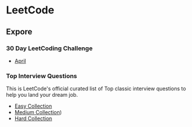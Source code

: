 # LeetCode

## Expore
### 30 Day LeetCoding Challenge
* [April](./Expore/30-Day-LeetCoding-Challenge.md)

### Top Interview Questions
This is LeetCode's official curated list of Top classic interview questions to help you land your dream job.
* [Easy Collection](/Top-Interview-Questions/Easy-Collection.md)
* [Medium Collection](/Top-Interview-Questions/Medium-Collection.md))
* [Hard Collection](/Top-Interview-Questions/Hard-Collection.md)